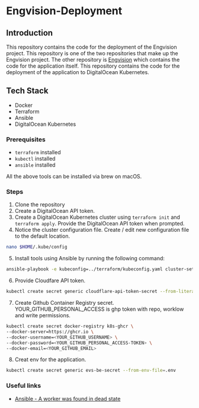 # Engvision-Deployment

## Introduction

This repository contains the code for the deployment of the Engvision project. This repository is one of the two repositories that make up the Engvision project. The other repository is [Engvision](https://github.com/EngVision/Project-EngVision) which contains the code for the application itself. This repository contains the code for the deployment of the application to DigitalOcean Kubernetes.

## Tech Stack

- Docker
- Terraform
- Ansible
- DigitalOcean Kubernetes

### Prerequisites

- `terraform` installed
- `kubectl` installed
- `ansible` installed

All the above tools can be installed via brew on macOS.

### Steps

1. Clone the repository
2. Create a DigitalOcean API token.
3. Create a DigitalOcean Kubernetes cluster using `terraform init` and `terraform apply`. Provide the DigitalOcean API token when prompted.
4. Notice the cluster configuration file. Create / edit new configuration file to the default location.

```bash
nano $HOME/.kube/config
```

5. Install tools using Ansible by running the following command:

```bash
ansible-playbook -e kubeconfig=../terraform/kubeconfig.yaml cluster-setup.yml
```

6. Provide Cloudfare API token.

```bash
kubectl create secret generic cloudflare-api-token-secret --from-literal=api-token='YOUR_CLOUDFLARE_API_TOKEN'
```

7. Create Github Container Registry secret. YOUR_GITHUB_PERSONAL_ACCESS is ghp token with repo, worklow and write permissions.

```bash
kubectl create secret docker-registry k8s-ghcr \
--docker-server=https://ghcr.io \
--docker-username=<YOUR_GITHUB_USERNAME> \
--docker-password=<YOUR_GITHUB_PERSONAL_ACCESS-TOKEN> \
--docker-email=<YOUR_GITHUB_EMAIL>
```

8. Creat env for the application.

```bash
kubectl create secret generic evs-be-secret --from-env-file=.env
```

### Useful links

- [Ansible - A worker was found in dead state](https://stackoverflow.com/a/69990888)
